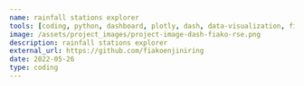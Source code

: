 ```yaml
---
name: rainfall stations explorer
tools: [coding, python, dashboard, plotly, dash, data-visualization, fiakoengineering]
image: /assets/project_images/project-image-dash-fiako-rse.png
description: rainfall stations explorer
external_url: https://github.com/fiakoenjiniring
date: 2022-05-26
type: coding
---
```

